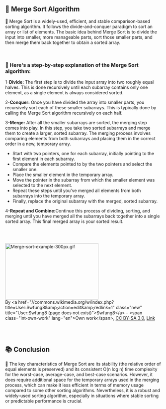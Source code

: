 <h2>📍 Merge Sort Algorithm</h2>

<p>🔹 Merge Sort is a widely-used, efficient, and stable comparison-based sorting algorithm. It follows the divide-and-conquer paradigm to sort an array or list of elements. The basic idea behind Merge Sort is to divide the input into smaller, more manageable parts, sort those smaller parts, and then merge them back together to obtain a sorted array.</p>
<br />

<h3>📝 Here's a step-by-step explanation of the Merge Sort algorithm:</h3>
<p>1-<b>Divide:</b> The first step is to divide the input array into two roughly equal halves. This is done recursively until each subarray contains only one element, as a single element is always considered sorted.</p>
<p>2-<b>Conquer:</b> Once you have divided the array into smaller parts, you recursively sort each of these smaller subarrays. This is typically done by calling the Merge Sort algorithm recursively on each half.</p>
<p>3-<b>Merge:</b> After all the smaller subarrays are sorted, the merging step comes into play. In this step, you take two sorted subarrays and merge them to create a larger, sorted subarray. The merging process involves comparing elements from both subarrays and placing them in the correct order in a new, temporary array.</p>
<ul>
    <li>Start with two pointers, one for each subarray, initially pointing to the first element in each subarray.</li>
    <li>Compare the elements pointed to by the two pointers and select the smaller one.</li>
    <li>Place the smaller element in the temporary array.</li>
    <li>Move the pointer in the subarray from which the smaller element was selected to the next element.</li>
    <li>Repeat these steps until you've merged all elements from both subarrays into the temporary array.</li>
    <li>Finally, replace the original subarray with the merged, sorted subarray.</li>
</ul>
<p>4-<b>Repeat and Combine:</b>Continue this process of dividing, sorting, and merging until you have merged all the subarrays back together into a single sorted array. This final merged array is your sorted result.</p>
<br />
<br />
<p align="center">
  <p><a href="https://commons.wikimedia.org/wiki/File:Merge-sort-example-300px.gif#/media/File:Merge-sort-example-300px.gif"><img src="https://upload.wikimedia.org/wikipedia/commons/c/cc/Merge-sort-example-300px.gif" alt="Merge-sort-example-300px.gif" height="180" width="300"></a><br>By &lt;a href="//commons.wikimedia.org/w/index.php?title=User:Swfung8&amp;amp;action=edit&amp;amp;redlink=1" class="new" title="User:Swfung8 (page does not exist)"&gt;Swfung8&lt;/a&gt; - &lt;span class="int-own-work" lang="en"&gt;Own work&lt;/span&gt;, <a href="https://creativecommons.org/licenses/by-sa/3.0" title="Creative Commons Attribution-Share Alike 3.0">CC BY-SA 3.0</a>, <a href="https://commons.wikimedia.org/w/index.php?curid=14961648">Link</a></p>
</p>
<br />
<br />
<h2>📚 Conclusion</h2>
    
<p>🔸 The key characteristics of Merge Sort are its stability (the relative order of equal elements is preserved) and its consistent O(n log n) time complexity for the worst-case, average-case, and best-case scenarios. However, it does require additional space for the temporary arrays used in the merging process, which can make it less efficient in terms of memory usage compared to some other sorting algorithms. Nevertheless, it is a robust and widely-used sorting algorithm, especially in situations where stable sorting or predictable performance is crucial.</p>

